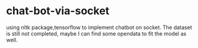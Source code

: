 # chat-bot-via-socket
using nltk package,tensorflow to implement chatbot on socket.
The dataset is still not completed, maybe I can find some opendata to fit the model as well.
